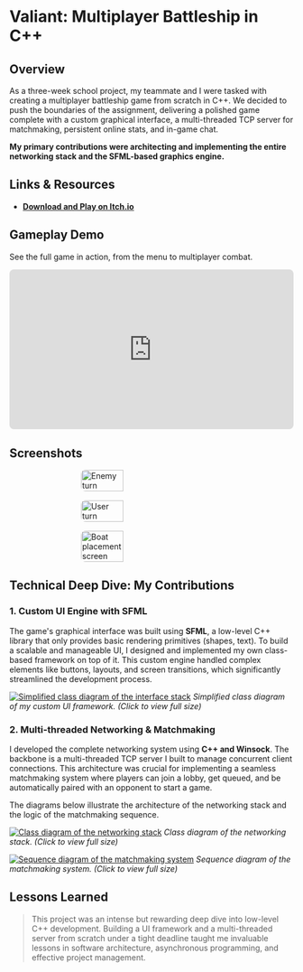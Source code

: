 # Valiant: Multiplayer Battleship in C++

## Overview
As a three-week school project, my teammate and I were tasked with creating a multiplayer battleship game from scratch in C++. We decided to push the boundaries of the assignment, delivering a polished game complete with a custom graphical interface, a multi-threaded TCP server for matchmaking, persistent online stats, and in-game chat.

**My primary contributions were architecting and implementing the entire networking stack and the SFML-based graphics engine.**

## Links & Resources
- **[Download and Play on Itch.io](https://chaelpix.itch.io/valiant)**

## Gameplay Demo
See the full game in action, from the menu to multiplayer combat.

<div style="position: relative; padding-bottom: 56.25%; height: 0; overflow: hidden; max-width: 100%; height: auto; border-radius: 8px;">
    <iframe src="https://www.youtube.com/embed/ImCbqGZR-jY" frameborder="0" allow="accelerometer; autoplay; clipboard-write; encrypted-media; gyroscope; picture-in-picture" allowfullscreen style="position: absolute; top: 0; left: 0; width: 100%; height: 100%;"></iframe>
</div>

## Screenshots

<!-- grid-3 -->
<div style="display: flex; gap: 16px; justify-content: center; flex-wrap: wrap;">
    <img src="img/projects/valiant/valiant_2.png" alt="Enemy turn" style="width: 30%; min-width: 250px; border-radius: 8px;">
    <img src="img/projects/valiant/valiant_1.png" alt="User turn" style="width: 30%; min-width: 250px; border-radius: 8px;">
    <img src="img/projects/valiant/val_boatplacement.png" alt="Boat placement screen" style="width: 30%; min-width: 250px; border-radius: 8px;">
</div>
<!-- end-grid -->

## Technical Deep Dive: My Contributions

### 1. Custom UI Engine with SFML
The game's graphical interface was built using **SFML**, a low-level C++ library that only provides basic rendering primitives (shapes, text). To build a scalable and manageable UI, I designed and implemented my own class-based framework on top of it. This custom engine handled complex elements like buttons, layouts, and screen transitions, which significantly streamlined the development process.

[![Simplified class diagram of the interface stack](img/projects/valiant/val_graph_class.png)](img/projects/valiant/val_graph_class.png)
*Simplified class diagram of my custom UI framework. (Click to view full size)*

### 2. Multi-threaded Networking & Matchmaking
I developed the complete networking system using **C++ and Winsock**. The backbone is a multi-threaded TCP server I built to manage concurrent client connections. This architecture was crucial for implementing a seamless matchmaking system where players can join a lobby, get queued, and be automatically paired with an opponent to start a game.

The diagrams below illustrate the architecture of the networking stack and the logic of the matchmaking sequence.

[![Class diagram of the networking stack](img/projects/valiant/val_netclass.png)](img/projects/valiant/val_netclass.png)
*Class diagram of the networking stack. (Click to view full size)*

[![Sequence diagram of the matchmaking system](img/projects/valiant/val_netseq.png)](img/projects/valiant/val_netseq.png)
*Sequence diagram of the matchmaking system. (Click to view full size)*

## Lessons Learned
> This project was an intense but rewarding deep dive into low-level C++ development. Building a UI framework and a multi-threaded server from scratch under a tight deadline taught me invaluable lessons in software architecture, asynchronous programming, and effective project management.